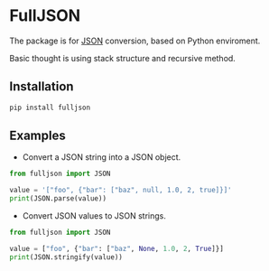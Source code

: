 # FullJSON

The package is for [JSON](https://www.json.org/json-en.html) conversion, based on Python enviroment.

Basic thought is using stack structure and recursive method.

## Installation
```bash
pip install fulljson 
```

## Examples

 - Convert a JSON string into a JSON object.

```python
from fulljson import JSON

value = '["foo", {"bar": ["baz", null, 1.0, 2, true]}]'
print(JSON.parse(value))
```

 - Convert JSON values to JSON strings.
```python
from fulljson import JSON

value = ["foo", {"bar": ["baz", None, 1.0, 2, True]}]
print(JSON.stringify(value))
```


